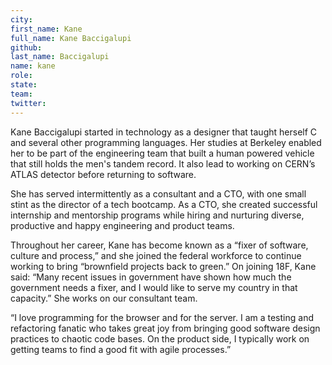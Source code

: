 ```yaml
---
city: 
first_name: Kane
full_name: Kane Baccigalupi
github: 
last_name: Baccigalupi
name: kane
role: 
state: 
team: 
twitter: 
---
```


Kane Baccigalupi started in technology as a designer that taught herself C and several other programming languages. Her studies at Berkeley enabled her to be part of the engineering team that built a human powered vehicle that still holds the men's tandem record. It also lead to working on CERN’s ATLAS detector before returning to software.

She has served intermittently as a consultant and a CTO, with one small stint as the director of a tech bootcamp. As a CTO, she created successful internship and mentorship programs while hiring and nurturing diverse, productive and happy engineering and product teams.

Throughout her career, Kane has become known as a “fixer of software, culture and process,” and she joined the federal workforce to continue working to bring “brownfield projects back to green.” On joining 18F, Kane said: “Many recent issues in government have shown how much the government needs a fixer, and I would like to serve my country in that capacity.” She works on our consultant team.

“I love programming for the browser and for the server. I am a testing and refactoring fanatic who takes great joy from bringing good software design practices to chaotic code bases. On the product side, I typically work on getting teams to find a good fit with agile processes.”
